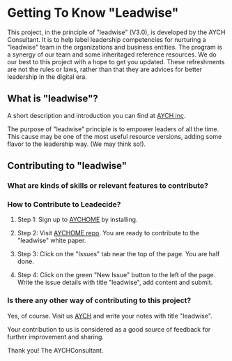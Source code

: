 # Getting To Know "Leadwise" 

This project, in the principle of "leadwise" (V3.0), is developed by the AYCH Consultant. It is to help label leadership competencies for nurturing a "leadwise" team in the organizations and business entities. The program is a synergy of our team and some inheritaged reference resources.
We do our best to this project with a hope to get you updated. These refreshments are not the rules or laws, rather than that they are advices for better leadership in the digital era. 


## What is "leadwise"? 
A short description and introduction you can find at [AYCH inc](https://aychome.github.io/).

The purpose of "leadwise" principle is to empower leaders of all the time. This cause may be one of the most useful resource versions, adding some flavor to the leadership way. (We may think so!).


## Contributing to "leadwise"

### What are kinds of skills or relevant features to contribute?

### How to Contribute to Leadecide?

1. Step 1: Sign up to [AYCHOME](https://github.com/apps/aychome/) by installing.

2. Step 2: Visit [AYCHOME repo](https://github.com/aychome/). You are ready to contribute to the "leadwise" white paper.

3. Step 3: Click on the "Issues" tab near the top of the page. You are half done.

4. Step 4: Click on the green "New Issue" button to the left of the page. Write the issue details with title "leadwise", add content and submit.


### Is there any other way of contributing to this project?
Yes, of course. Visit us [AYCH](https://gitter.im/aychr/) and write your notes with title "leadwise".

Your contribution to us is considered as a good source of feedback for further improvement and sharing.


Thank you! 
The AYCHConsultant.
